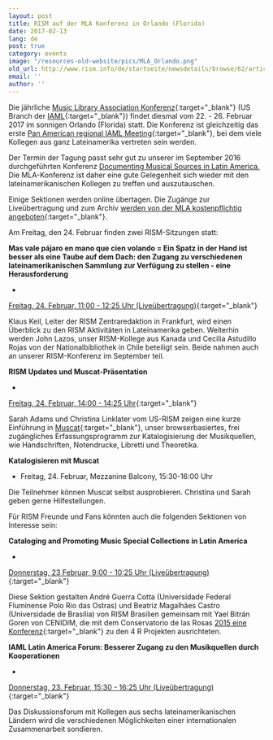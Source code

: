 ```yaml
---
layout: post
title: RISM auf der MLA Konferenz in Orlando (Florida)
date: 2017-02-13
lang: de
post: true
category: events
image: "/resources-old-website/pics/MLA_Orlando.png"
old_url: http://www.rism.info/de/startseite/newsdetails/browse/62/article/64/rism-at-the-mla-conference-in-orlando-florida.html
email: ''
author: ''
---
```


Die jährliche [Music Library Association Konferenz](http://www.musiclibraryassoc.org/mpage/mla_2017){:target="_blank"} (US Branch der [IAML](http://www.iaml.info/){:target="_blank"}) findet diesmal vom 22. - 26. Februar 2017 im sonnigen Orlando (Florida) statt. Die Konferenz ist gleichzeitig das erste [Pan American regional IAML Meeting](http://www.iaml.info/news/mla-goes-pan-american){:target="_blank"}, bei dem viele Kollegen aus ganz Lateinamerika vertreten sein werden.

Der Termin der Tagung passt sehr gut zu unserer im September 2016 durchgeführten Konferenz [Documenting Musical Sources in Latin America.](/publications/conferences/latin-america-conference-2016.html#c3287) Die MLA-Konferenz ist daher eine gute Gelegenheit sich wieder mit den lateinamerikanischen Kollegen zu treffen und auszutauschen.

Einige Sektionen werden online übertagen. Die Zugänge zur Liveübertragung und zum Archiv [werden von der MLA kostenpflichtig angeboten](https://www.musiclibraryassoc.org/events/EventDetails.aspx?id=910275){:target="_blank"}.

Am Freitag, den 24. Februar finden zwei RISM-Sitzungen statt:

**Mas vale pájaro en mano que cien volando = Ein Spatz in der Hand ist besser als eine Taube auf dem Dach: den Zugang zu verschiedenen lateinamerikanischen Sammlung zur Verfügung zu stellen - eine Herausforderung**

-

[Freitag, 24. Februar, 11:00 - 12:25 Uhr (Liveübertragung)](http://www.musiclibraryassoc.org/mpage/mla_2017_fr_1_2){:target="_blank"}


Klaus Keil, Leiter der RISM Zentraredaktion in Frankfurt, wird einen Überblick zu den RISM Aktivitäten in Lateinamerika geben. Weiterhin werden John Lazos, unser RISM-Kollege aus Kanada und Cecilia Astudillo Rojas von der Nationalbibliothek in Chile beteiligt sein. Beide nahmen auch an unserer RISM-Konferenz im September teil.

**RISM Updates und Muscat-Präsentation**

-

[Freitag, 24. Februar, 14:00 - 14:25 Uhr](http://www.musiclibraryassoc.org/mpage/mla_2017_fr_2_4){:target="_blank"}


Sarah Adams und Christina Linklater vom US-RISM zeigen eine kurze Einführung in [Muscat](/community/muscat.html){:target="_blank"}, unser browserbasiertes, frei zugängliches Erfassungsprogramm zur Katalogisierung der Musikquellen, wie Handschriften, Notendrucke, Libretti und Theoretika.


**Katalogisieren mit Muscat**

- Freitag, 24. Februar, Mezzanine Balcony, 15:30-16:00 Uhr

Die Teilnehmer können Muscat selbst ausprobieren. Christina und Sarah geben gerne Hilfestellungen.

Für RISM Freunde und Fans könnten auch die folgenden Sektionen von Interesse sein:

**Cataloging and Promoting Music Special Collections in Latin America**

-

[Donnerstag, 23 Februar, 9:00 - 10:25 Uhr (Liveübertragung)](http://www.musiclibraryassoc.org/mpage/mla_2017_th_1_1){:target="_blank"}


Diese Sektion gestalten André Guerra Cotta (Universidade Federal Fluminense Polo Rio das Ostras) und Beatriz Magalhães Castro (Universidade de Brasilia) von RISM Brasilien gemeinsam mit Yael Bitrán Goren von CENIDIM, die mit dem Conservatorio de las Rosas [2015 eine Konferenz](/events/2015/09/14/rism-and-the-rs-in-mexico.html){:target="_blank"} zu den 4 R Projekten ausrichteten.

**IAML Latin America Forum: Besserer Zugang zu den Musikquellen durch Kooperationen**

-

[Donnerstag, 23. Februar, 15:30 - 16:25 Uhr (Liveübertragung)](http://www.musiclibraryassoc.org/mpage/mla_2017_th_1_5){:target="_blank"}


Das Diskussionsforum mit Kollegen aus sechs lateinamerikanischen Ländern wird die verschiedenen Möglichkeiten einer internationalen Zusammenarbeit sondieren.

###

##